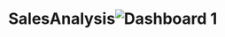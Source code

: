 # SalesAnalysis![Dashboard 1](https://user-images.githubusercontent.com/78772595/198855721-0ef4acab-796b-4c04-9d56-b2e32019a8f1.png)
